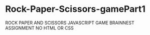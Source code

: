 # Rock-Paper-Scissors-gamePart1
ROCK PAPER AND SCISSORS JAVASCRIPT GAME BRAINNEST ASSIGNMENT NO HTML OR CSS 
